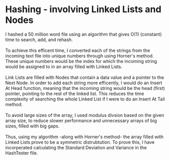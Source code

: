 # Hashing - involving Linked Lists and Nodes
I hashed a 50 million word file using an algorithm that gives O(1) (constant) time to search, add, and rehash. <br> <br>
To achieve this efficent time, I converted each of the strings from the incoming text file into unique numbers through using Horner's method. These unique numbers would be the index for which the incoming string would be assigned to in an array filled with Linked Lists. <br> <br>
Link Lists are filled with Nodes that contain a data value and a pointer to the Next Node. In order to add each string more efficently, I would do an Insert At Head function, meaning that the incoming string would be the head (first) pointer, pointing to the rest of the linked list. This reduces the time complexity of searching the whole Linked List if I were to do an Insert At Tail method. <br> <br>
To avoid large sizes of the array, I used modulus divsion based on the given array size, to reduce slower performance and unnecessary arrays of big sizes, filled with big gaps. <br> <br>
Thus, using my algorithm -along with Horner's method- the array filled with Linked Lists prove to be a symmetric distrubtution. To prove this, I have incorperated calculating the Standard Deviation and Variance in the HashTester file. 
